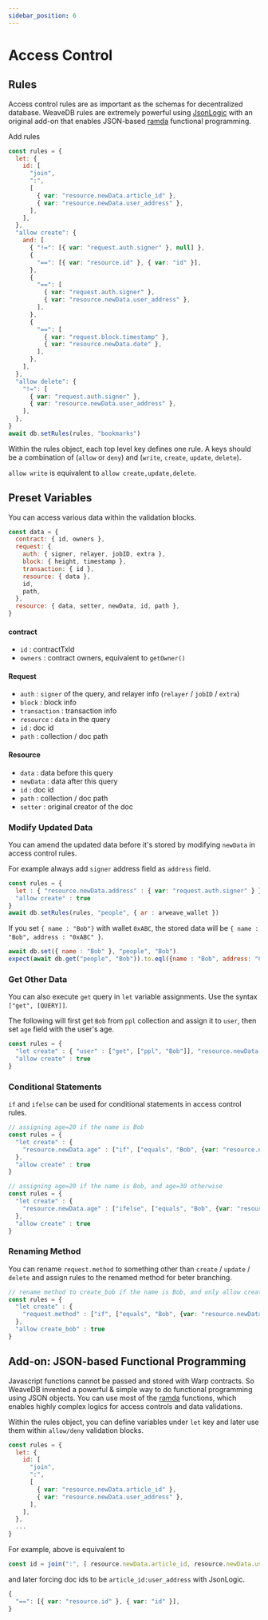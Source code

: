 ```yaml
---
sidebar_position: 6
---
```

# Access Control

## Rules

Access control rules are as important as the schemas for decentralized database. WeaveDB rules are extremely powerful using [JsonLogic](https://jsonlogic.com/) with an original add-on that enables JSON-based [ramda](https://ramdajs.com/) functional programming.

Add rules

```js
const rules = {
  let: {
    id: [
      "join",
      ":",
      [
        { var: "resource.newData.article_id" },
        { var: "resource.newData.user_address" },
      ],
    ],
  },
  "allow create": {
    and: [
      { "!=": [{ var: "request.auth.signer" }, null] },
      {
        "==": [{ var: "resource.id" }, { var: "id" }],
      },
      {
        "==": [
          { var: "request.auth.signer" },
          { var: "resource.newData.user_address" },
        ],
      },
      {
        "==": [
          { var: "request.block.timestamp" },
          { var: "resource.newData.date" },
        ],
      },
    ],
  },
  "allow delete": {
    "!=": [
      { var: "request.auth.signer" },
      { var: "resource.newData.user_address" },
    ],
  },
}
await db.setRules(rules, "bookmarks")
```
Within the rules object, each top level key defines one rule. A keys should be a combination of (`allow` or `deny`) and (`write`, `create`, `update`, `delete`).

`allow write` is equivalent to `allow create,update,delete`.

## Preset Variables

You can access various data within the validation blocks.

```js
const data = {
  contract: { id, owners },
  request: {
    auth: { signer, relayer, jobID, extra },
    block: { height, timestamp },
    transaction: { id },
    resource: { data },
    id,
    path,
  },
  resource: { data, setter, newData, id, path },
}
```

#### contract

- `id` : contractTxId
- `owners` : contract owners, equivalent to `getOwner()`

#### Request

- `auth` : `signer` of the query, and relayer info (`relayer` / `jobID` / `extra`)
- `block` : block info
- `transaction` : transaction info
- `resource` : `data` in the query
- `id` : doc id
- `path` : collection / doc path

#### Resource

- `data` : data before this query
- `newData` : data after this query
- `id` : doc id
- `path` : collection / doc path
- `setter` : original creator of the doc

### Modify Updated Data

You can amend the updated data before it's stored by modifying `newData` in access control rules.

For example always add `signer` address field as `address` field.

```js
const rules = {
  let : { "resource.newData.address" : { var: "request.auth.signer" } },
  "allow create" : true
}
await db.setRules(rules, "people", { ar : arweave_wallet })
```

If you set `{ name : "Bob"}` with wallet `0xABC`, the stored data will be `{ name : "Bob", address : "0xABC" }`.

```js
await db.set({ name : "Bob" }, "people", "Bob")
expect(await db.get("people", "Bob")).to.eql({name : "Bob", address: "0xABC" }) // true
```

### Get Other Data

You can also execute `get` query in `let` variable assignments. Use the syntax `["get", [QUERY]]`.

The following will first get `Bob` from `ppl` collection and assign it to `user`, then set `age` field with the user's age.

```js
const rules = {
  "let create" : { "user" : ["get", ["ppl", "Bob"]], "resource.newData.age": {var: "user.age"} },
  "allow create" : true
}
```

### Conditional Statements

`if` and `ifelse` can be used for conditional statements in access control rules.

```js
// assigning age=20 if the name is Bob
const rules = {
  "let create" : { 
    "resource.newData.age" : ["if", ["equals", "Bob", {var: "resource.newData.name"}], 20] 
  },
  "allow create" : true
}

// assigning age=20 if the name is Bob, and age=30 otherwise
const rules = {
  "let create" : { 
    "resource.newData.age" : ["ifelse", ["equals", "Bob", {var: "resource.newData.name"}], 20, 30] 
  },
  "allow create" : true
}
```

### Renaming Method

You can rename `request.method` to something other than `create` / `update` / `delete` and assign rules to the renamed method for beter branching.

```js
// rename method to create_bob if the name is Bob, and only allow create_bob
const rules = {
  "let create" : { 
    "request.method" : ["if", ["equals", "Bob", {var: "resource.newData.name"}], "create_bob"] 
  },
  "allow create_bob" : true
}
```

## Add-on: JSON-based Functional Programming
Javascript functions cannot be passed and stored with Warp contracts. So WeaveDB invented a powerful & simple way to do functional programming using JSON objects. You can use most of the [ramda](https://ramdajs.com) functions, which enables highly complex logics for access controls and data validations.

Within the rules object, you can define variables under `let` key and later use them within `allow/deny` validation blocks.


```js
const rules = {
  let: {
    id: [
      "join",
      ":",
      [
        { var: "resource.newData.article_id" },
        { var: "resource.newData.user_address" },
      ],
    ],
  },
  ...
}
```
For example, above is equivalent to

```js
const id = join(":", [ resource.newData.article_id, resource.newData.user_address ])
```
and later forcing doc ids to be `article_id:user_address` with JsonLogic.

```js
{
  "==": [{ var: "resource.id" }, { var: "id" }],
}
```
